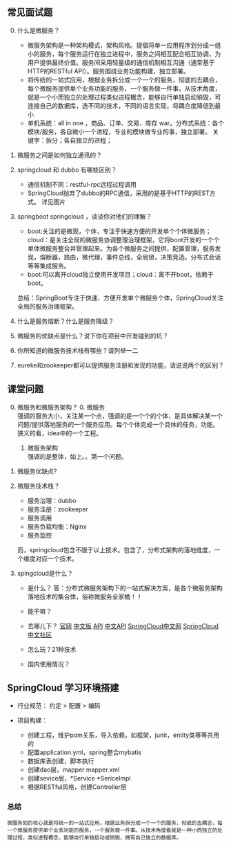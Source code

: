 ## 常见面试题 ##

0. 什么是微服务？
    
    - 微服务架构是一种架构模式，架构风格。提倡将单一应用程序划分成一组小的服务，每个服务运行在独立进程中，服务之间相互配合相互协调，为用户提供最终价值。服务间采用轻量级的通信机制相互沟通（通常基于HTTP的RESTful API）。服务围绕业务功能构建，独立部署。
    - 将传统的一站式应用，根据业务拆分成一个一个的服务，彻底的去耦合，每个微服务提供单个业务功能的服务，一个服务做一件事。从技术角度，就是一个小而独立的处理过程类似进程概念，能够自行单独启动销毁，可连接自己的数据库，选不同的技术，不同的语言实现，将耦合度降低到最小
    - 单机系统：all in one ，商品、订单、交易、库存 war。分布式系统：各个模块/服务，各自微小一个进程，专业的模块做专业的事，独立部署。
    关键字：拆分；各自独立的进程；
    
1. 微服务之间是如何独立通讯的？
2. springcloud 和 dubbo 有哪些区别？

    - 通信机制不同：restful-rpc远程过程调用
    - SpringCloud抛弃了dubbo的RPC通信，采用的是基于HTTP的REST方式。 详见图片

3. springboot springcloud ，谈谈你对他们的理解？

    - boot:关注的是微观，个体，专注于快速方便的开发单个个体微服务；cloud：是关注全局的微服务协调整理治理框架，它将boot开发的一个个单体微服务整合并管理起来。为各个微服务之间提供，配置管理，服务发现，熔断器，路由，微代理，事件总线，全局锁，决策竞选，分布式会话等等集成服务。
    - boot:可以离开cloud独立使用开发项目；cloud：离不开boot，依赖于boot。
    
    总结：SpringBoot专注于快速、方便开发单个微服务个体，SpringCloud关注全局的服务治理框架。

4. 什么是服务熔断？什么是服务降级？
5. 微服务的优缺点是什么？说下你在项目中开发碰到的坑？
6. 你所知道的微服务技术栈有哪些？请列举一二
7. eureke和zookeeper都可以提供服务注册和发现的功能，请说说两个的区别？

## 课堂问题 ##

0. 微服务和微服务架构？
    0. 微服务    
        强调的服务大小，关注某一个点，强调的是一个个的个体，是具体解决某一个问题/提供落地服务的一个服务应用。每个个体完成一个具体的任务，功能。狭义的看，idea中的一个工程。
    1. 微服务架构        
        强调的是整体，如上。。第一个问题。
        
1. 微服务优缺点?
2. 微服务技术栈？
    - 服务治理：dubbo
    - 服务注册：zookeeper
    - 服务调用 
    - 服务负载均衡：Nginx
    - 服务监控
    
    而，springcloud包含不限于以上技术。包含了，分布式架构的落地维度，一个维度对应一个技术。
    
3. spingcloud是什么？

    - 是什么？ 答：分布式微服务架构下的一站式解决方案，是各个微服务架构落地技术的集合体，俗称微服务全家桶！！
    - 能干嘛？
    - 去哪儿下？
    [官网](http://projects.spring.io/spring-cloud/) 
    [中文版](https://springcloud.cc/spring-cloud-netflix.html)
    [API](http://cloud.spring.io/spring-cloud-static/Dalston.SR1/)
    [中文API](https://springcloud.cc/spring-cloud-dalston.html)
    [SpringCloud中文网](https://springcloud.cc/)
    [SpringCloud中文社区](https://springcloud.cn/)
    
    - 怎么玩？21种技术
    - 国内使用情况？



## SpringCloud 学习环境搭建 ##

- 行业规范： 约定 > 配置 > 编码

- 项目构建：

    - 创建工程，维护pom关系，导入依赖，如框架，junit，entity类等等共用的
    - 配置application.yml，spring整合mybatis
    - 数据库表创建，脚本执行
    - 创建dao层，mapper mapper.xml
    - 创建sevice层，*Service *SericeImpl
    - 根据RESTful风格，创建Controller层
    
### 总结 ###

    微服务划的核心就是将统一的一站式应用，根据业务拆分成一个一个的服务，彻底的去耦合，每一个微服务提供单个业务功能的服务，一个服务做一件事。从技术角度看就是一种小而独立的处理过程，类似进程概念，能够自行单独启动或销毁，拥有自己独立的数据库。


